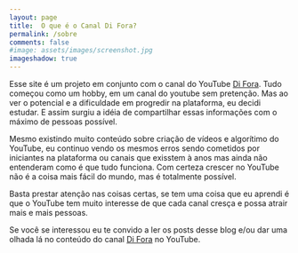 ```yaml
---
layout: page
title:  O que é o Canal Di Fora?
permalink: /sobre
comments: false
#image: assets/images/screenshot.jpg
imageshadow: true
---
```


Esse site é um projeto em conjunto com o canal do YouTube <a target="_blank" href='https://www.youtube.com/channel/UCTT6LqmWV53OdwIJchQvFGg'>Di Fora</a>. Tudo começou como um hobby, em um canal do youtube sem pretenção. Mas ao ver o potencial e a dificuldade em progredir na plataforma, eu decidi estudar. E assim surgiu a idéia de compartilhar essas informações com o máximo de pessoas possível.

Mesmo existindo muito conteúdo sobre criação de vídeos e algorítimo do YouTube, eu continuo vendo os mesmos erros sendo cometidos por iniciantes na plataforma ou canais que exisstem à anos mas ainda não entenderam como é que tudo funciona. Com certeza crescer no YouTube não é a coisa mais fácil do mundo, mas é totalmente possível.

Basta prestar atenção nas coisas certas, se tem uma coisa que eu aprendi é que o YouTube tem muito interesse de que cada canal cresça e possa atrair mais e mais pessoas.

Se você se interessou eu te convido a ler os posts desse blog e/ou dar uma olhada lá no conteúdo do canal <a target="_blank" href='https://www.youtube.com/channel/UCTT6LqmWV53OdwIJchQvFGg'>Di Fora</a> no YouTube.

